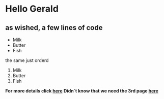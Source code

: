 # Hello Gerald
## as wished, a few lines of code

* Milk
* Butter
* Fish

the same just orderd

1. Milk
2. Butter
3. Fish

__For more details click [here](details.md)__
__Didn`t know that we need the 3rd page [here](didnt_know.md)__